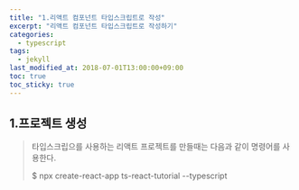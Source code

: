 ```yaml
---
title: "1.리액트 컴포넌트 타입스크립트로 작성"
excerpt: "리액트 컴포넌트 타입스크립트로 작성하기"
categories:
  - typescript
tags:
  - jekyll
last_modified_at: 2018-07-01T13:00:00+09:00
toc: true
toc_sticky: true
---
```


## 1.프로젝트 생성

> 타입스크립으를 사용하는 리액트 프로젝트를 만들때는 다음과 같이 명령어를 사용한다.
>
> $ npx create-react-app ts-react-tutorial --typescript
